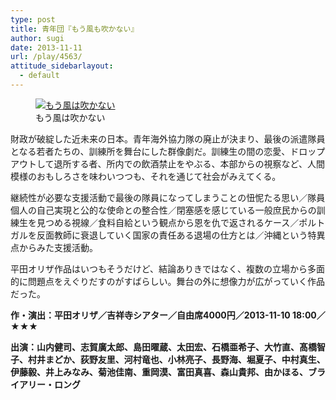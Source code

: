 ```yaml
---
type: post
title: 青年団『もう風も吹かない』
author: sugi
date: 2013-11-11
url: /play/4563/
attitude_sidebarlayout:
  - default
---
```

<figure id="attachment_4564" style="width: 213px;" class="wp-caption alignleft"><a href="http://i0.wp.com/asharpminor.com/wp-content/uploads/2013/11/moukazewafukanai.jpg" onclick="_gaq.push(['_trackEvent', 'outbound-article', 'http://asharpminor.com/wp-content/uploads/2013/11/moukazewafukanai.jpg', '']);" ><img src="http://i0.wp.com/asharpminor.com/wp-content/uploads/2013/11/moukazewafukanai.jpg?resize=213%2C300" alt="もう風は吹かない" class="size-medium wp-image-4564" data-recalc-dims="1" /></a><figcaption class="wp-caption-text">もう風は吹かない</figcaption></figure> 

財政が破綻した近未来の日本。青年海外協力隊の廃止が決まり、最後の派遣隊員となる若者たちの、訓練所を舞台にした群像劇だ。訓練生の間の恋愛、ドロップアウトして退所する者、所内での飲酒禁止をやぶる、本部からの視察など、人間模様のおもしろさを味わいつつも、それを通じて社会がみえてくる。

継続性が必要な支援活動で最後の隊員になってしまうことの忸怩たる思い／隊員個人の自己実現と公的な使命との整合性／閉塞感を感じている一般庶民からの訓練生を見つめる視線／食料自給という観点から恩を仇で返されるケース／ポルトガルを反面教師に衰退していく国家の責任ある退場の仕方とは／沖縄という特異点からみた支援活動。

平田オリザ作品はいつもそうだけど、結論ありきではなく、複数の立場から多面的に問題点をえぐりだすのがすばらしい。舞台の外に想像力が広がっていく作品だった。

**作・演出：平田オリザ／吉祥寺シアター／自由席4000円／2013-11-10 18:00／★★★**

**出演：山内健司、志賀廣太郎、島田曜蔵、太田宏、石橋亜希子、大竹直、髙橋智子、村井まどか、荻野友里、河村竜也、小林亮子、長野海、堀夏子、中村真生、伊藤毅、井上みなみ、菊池佳南、重岡漠、富田真喜、森山貴邦、由かほる、ブライアリー・ロング**
